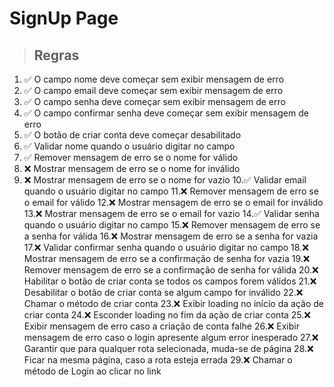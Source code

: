 # SignUp Page

> ## Regras 
1. ✅ O campo nome deve começar sem exibir mensagem de erro
2. ✅ O campo email deve começar sem exibir mensagem de erro
3. ✅ O campo senha deve começar sem exibir mensagem de erro
4. ✅ O campo confirmar senha deve começar sem exibir mensagem de erro
5. ✅ O botão de criar conta deve começar desabilitado
6. ✅ Validar nome quando o usuário digitar no campo
7. ✅ Remover mensagem de erro se o nome for válido
8. ❌ Mostrar mensagem de erro se o nome for inválido
9. ❌ Mostrar mensagem de erro se o nome for vazio
10.✅ Validar email quando o usuário digitar no campo
11.❌ Remover mensagem de erro se o email for válido
12.❌ Mostrar mensagem de erro se o email for inválido
13.❌ Mostrar mensagem de erro se o email for vazio
14.✅ Validar senha quando o usuário digitar no campo
15.❌ Remover mensagem de erro se a senha for válida
16.❌ Mostrar mensagem de erro se a senha for vazia
17.❌ Validar confirmar senha quando o usuário digitar no campo
18.❌ Mostrar mensagem de erro se a confirmação de senha for vazia
19.❌ Remover mensagem de erro se a confirmação de senha for válida
20.❌ Habilitar o botão de criar conta se todos os campos forem válidos
21.❌ Desabilitar o botão de criar conta se algum campo for inválido
22.❌ Chamar o método de criar conta
23.❌ Exibir loading no início da ação de criar conta
24.❌ Esconder loading no fim da ação de criar conta
25.❌ Exibir mensagem de erro caso a criação de conta falhe
26.❌ Exibir mensagem de erro caso o login apresente algum error inesperado
27.❌ Garantir que para qualquer rota selecionada, muda-se de página
28.❌ Ficar na mesma página, caso a rota esteja errada
29.❌ Chamar o método de Login ao clicar no link
